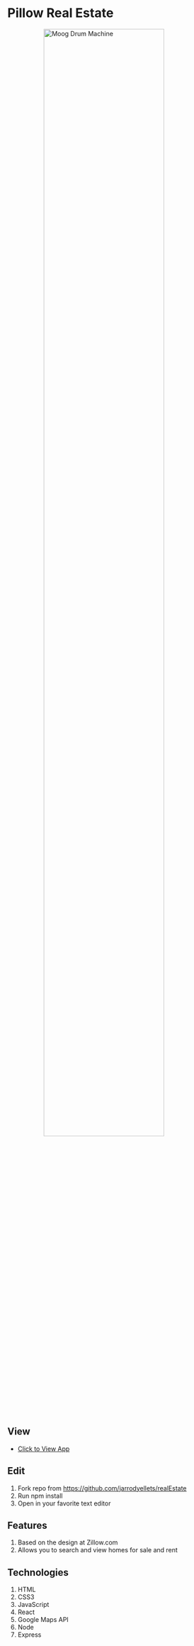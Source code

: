 # Pillow Real Estate

<figure><img src="http://www.jarrodyellets.com/images/pillow.png" alt="Moog Drum Machine" style="width: 80%; display: block; margin-left: auto; margin-right: auto;"/></figure>

## View
- [Click to View App](https://shielded-plains-18488.herokuapp.com/)

## Edit
1. Fork repo from <https://github.com/jarrodyellets/realEstate>
2. Run npm install
3. Open in your favorite text editor

## Features
1. Based on the design at Zillow.com
2. Allows you to search and view homes for sale and rent

## Technologies
1. HTML
2. CSS3
3. JavaScript
3. React
4. Google Maps API
5. Node
6. Express

